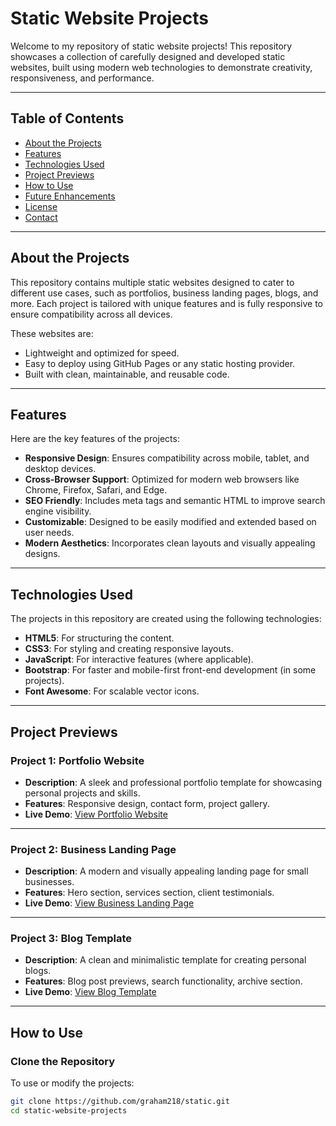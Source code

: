 # Static Website Projects

Welcome to my repository of static website projects! This repository showcases a collection of carefully designed and developed static websites, built using modern web technologies to demonstrate creativity, responsiveness, and performance.

---

## Table of Contents
- [About the Projects](#about-the-projects)
- [Features](#features)
- [Technologies Used](#technologies-used)
- [Project Previews](#project-previews)
- [How to Use](#how-to-use)
- [Future Enhancements](#future-enhancements)
- [License](#license)
- [Contact](#contact)

---

## About the Projects

This repository contains multiple static websites designed to cater to different use cases, such as portfolios, business landing pages, blogs, and more. Each project is tailored with unique features and is fully responsive to ensure compatibility across all devices.

These websites are:
- Lightweight and optimized for speed.
- Easy to deploy using GitHub Pages or any static hosting provider.
- Built with clean, maintainable, and reusable code.

---

## Features

Here are the key features of the projects:
- **Responsive Design**: Ensures compatibility across mobile, tablet, and desktop devices.
- **Cross-Browser Support**: Optimized for modern web browsers like Chrome, Firefox, Safari, and Edge.
- **SEO Friendly**: Includes meta tags and semantic HTML to improve search engine visibility.
- **Customizable**: Designed to be easily modified and extended based on user needs.
- **Modern Aesthetics**: Incorporates clean layouts and visually appealing designs.

---

## Technologies Used

The projects in this repository are created using the following technologies:
- **HTML5**: For structuring the content.
- **CSS3**: For styling and creating responsive layouts.
- **JavaScript**: For interactive features (where applicable).
- **Bootstrap**: For faster and mobile-first front-end development (in some projects).
- **Font Awesome**: For scalable vector icons.

---

## Project Previews

### Project 1: Portfolio Website
- **Description**: A sleek and professional portfolio template for showcasing personal projects and skills.
- **Features**: Responsive design, contact form, project gallery.
- **Live Demo**: [View Portfolio Website](#)

---

### Project 2: Business Landing Page
- **Description**: A modern and visually appealing landing page for small businesses.
- **Features**: Hero section, services section, client testimonials.
- **Live Demo**: [View Business Landing Page](#)

---

### Project 3: Blog Template
- **Description**: A clean and minimalistic template for creating personal blogs.
- **Features**: Blog post previews, search functionality, archive section.
- **Live Demo**: [View Blog Template](#)

---

## How to Use

### Clone the Repository
To use or modify the projects:
```bash
git clone https://github.com/graham218/static.git
cd static-website-projects
